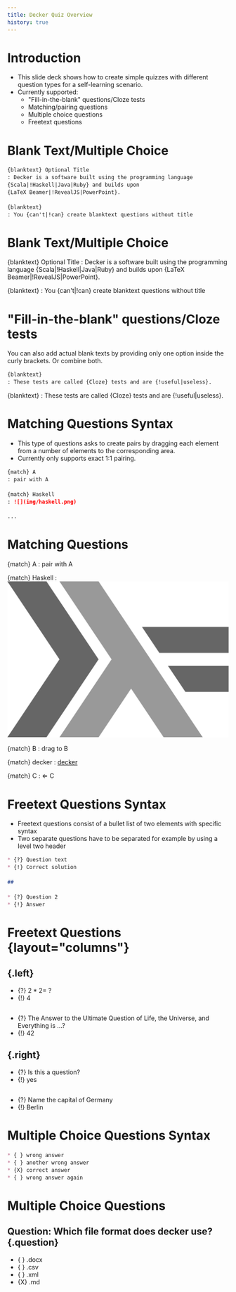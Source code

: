 ```yaml
---
title: Decker Quiz Overview
history: true
---
```


# Introduction

- This slide deck shows how to create simple quizzes with different question types for a self-learning scenario.
- Currently supported: 
  - "Fill-in-the-blank" questions/Cloze tests
  - Matching/pairing questions
  - Multiple choice questions
  - Freetext questions

# Blank Text/Multiple Choice

```markdown
{blanktext} Optional Title
: Decker is a software built using the programming language 
{Scala|!Haskell|Java|Ruby} and builds upon 
{LaTeX Beamer|!RevealJS|PowerPoint}.

{blanktext}
: You {can't|!can} create blanktext questions without title
```
# Blank Text/Multiple Choice

{blanktext} Optional Title
: Decker is a software built using the programming language {Scala|!Haskell|Java|Ruby} and builds upon {LaTeX Beamer|!RevealJS|PowerPoint}.

{blanktext}
: You {can't|!can} create blanktext questions without title

# "Fill-in-the-blank" questions/Cloze tests
You can also add actual blank texts by providing only one option inside the curly brackets. Or combine both.

```markdown
{blanktext}
: These tests are called {Cloze} tests and are {!useful|useless}. 
```

{blanktext}
: These tests are called {Cloze} tests and are {!useful|useless}. 

# Matching Questions Syntax

- This type of questions asks to create pairs by dragging each element from a number of elements to the corresponding area.
- Currently only supports exact 1:1 pairing.

```markdown
{match} A
: pair with A

{match} Haskell
: ![](img/haskell.png)

...
```

# Matching Questions

{match} A
: pair with A

{match} Haskell 
: ![](img/haskell.png)

{match} B
: drag to B

{match} decker
: [decker](http://go.uniwue.de/decker)

{match} C
: $\Leftarrow$ C

# Freetext Questions Syntax

- Freetext questions consist of a bullet list of two elements with specific syntax
- Two separate questions have to be separated for example by using a level two header

```markdown
* {?} Question text
* {!} Correct solution

## 

* {?} Question 2
* {!} Answer

```

# Freetext Questions {layout="columns"}

## {.left} 
* {?} $2*2=~?$ 
* {!} 4

## 

* {?} The Answer to the Ultimate Question of Life, the Universe, and Everything is ...?
* {!} 42

## {.right}

* {?} Is this a question? 
* {!} yes

##

* {?} Name the capital of Germany
* {!} Berlin 

# Multiple Choice Questions Syntax

```markdown
* { } wrong answer
* { } another wrong answer
* {X} correct answer
* { } wrong answer again
```

# Multiple Choice Questions

## Question: Which file format does decker use? {.question}

* { } .docx
* { } .csv
* { } .xml
* {X} .md

